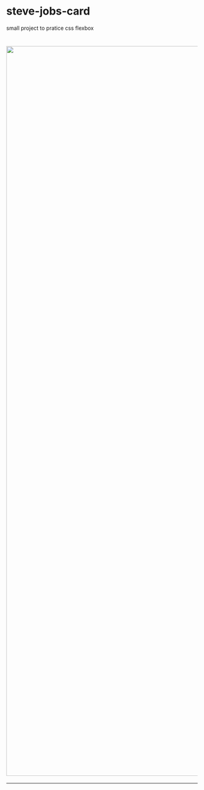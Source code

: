 # steve-jobs-card
small project to pratice css flexbox

<h1>
  <img width="1920px" src="https://github.com/Eduardosbk/steve-jobs-card/blob/main/steve.gif">
</h1><hr>
